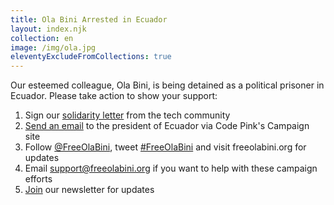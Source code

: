 ```yaml
---
title: Ola Bini Arrested in Ecuador
layout: index.njk
collection: en
image: /img/ola.jpg
eleventyExcludeFromCollections: true
---
```

Our esteemed colleague, Ola Bini, is being detained as a political prisoner in Ecuador. Please take action to show your support:

1) Sign our [solidarity letter] from the tech community
2) [Send an email] to the president of Ecuador via Code Pink's Campaign site
2) Follow [@FreeOlaBini], tweet [#FreeOlaBini] and visit freeolabini.org for updates
3) Email [support@freeolabini.org] if you want to help with these campaign efforts
4) [Join] our newsletter for updates

[solidarity letter]: /en/statement/
[Send an email]: https://www.codepink.org/free-ola-bini 
[@FreeOlaBini]: http://twitter.com/FreeOlaBini
[#FreeOlaBini]: https://twitter.com/intent/tweet?url=https://freeolabini.org&text=Digital+rights+defender+Ola+Bini+has+been+imprisoned+in+Ecuador.+Please+follow+@FreeOlaBini+%23FreeOlaBini
[support@freeolabini.org]: mailto:support@freeolabini.org
[Join]: /en/subscribe/

